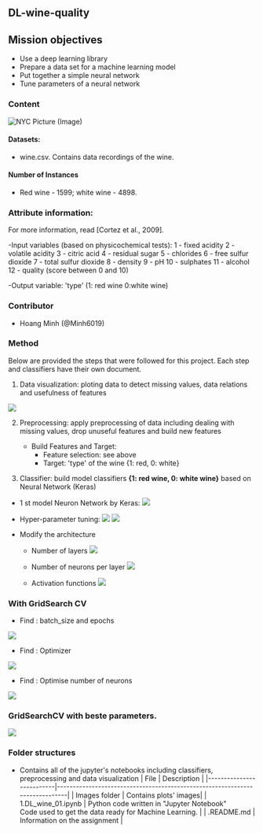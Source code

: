 ## DL-wine-quality

## Mission objectives

- Use a deep learning library
- Prepare a data set for a machine learning model
- Put together a simple neural network
- Tune parameters of a neural network

### Content
![NYC Picture (Image)](https://www.wine-searcher.com/images/news/74/12/faves1-10007412.jpg)
 
#### Datasets: 
   - wine.csv. Contains data recordings of the wine.
#### Number of Instances
   - Red wine - 1599; white wine - 4898.
### Attribute information:
   For more information, read [Cortez et al., 2009].
   
   -Input variables (based on physicochemical tests):
   1 - fixed acidity
   2 - volatile acidity
   3 - citric acid
   4 - residual sugar
   5 - chlorides
   6 - free sulfur dioxide
   7 - total sulfur dioxide
   8 - density
   9 - pH
   10 - sulphates
   11 - alcohol
   12 - quality (score between 0 and 10)
   
   -Output variable: 'type' (1: red wine 0:white wine)
   
### Contributor
* Hoang Minh (@Minh6019)

### Method
Below are provided the steps that were followed for this project. Each step and classifiers have their own document.

 1. Data visualization: ploting data to detect missing values, data relations and usefulness of features

![](Images/corr_nn.png)

 2. Preprocessing: apply preprocessing of data including dealing with missing values, drop unuseful features and build new features
    - Build Features and Target: 
         - Feature selection: see above
         - Target: 'type' of the wine {1: red, 0: white}

 3. Classifier: build model classifiers **{1: red wine, 0: white wine}** based on Neural Network (Keras)
   - 1 st model Neuron Network by Keras:
    ![](Images/base_nn.png)

   - Hyper-parameter tuning:
    ![](Images/SGD_learn_rate001_nn.png)
    ![](Images/learn_act_nn.png)

  - Modify the architecture
      - Number of layers
       ![](Images/nb_layers_nn.png)
      
      - Number of neurons per layer
       ![](Images/nl2_nn_8.png)
      
      - Activation functions
       ![](Images/acivation_nn.png)
     
### With GridSearch CV
- Find : batch_size and epochs

 ![](Images/Grid_CV_batch_epochs.png)

- Find : Optimizer

 ![](Images/Grid_CV_optimizer.png)

- Find : Optimise number of neurons

 ![](Images/Grid_CV_opt_neurons.png)  
  
 ### GridSearchCV with beste parameters.
![](Images/Best_model.png)

### Folder structures
* Contains all of the jupyter's notebooks including classifiers, preprocessing and data visualization
  | File                     | Description                                                                 |
  |--------------------------|-----------------------------------------------------------------------------|
  | Images folder            | Contains plots' images|
  | 1.DL_wine_01.ipynb   | Python code written in "Jupyter Notebook"  <br>Code used to get the data ready for Machine Learning.  |
  | .README.md           | Information on the assignment                   |  

